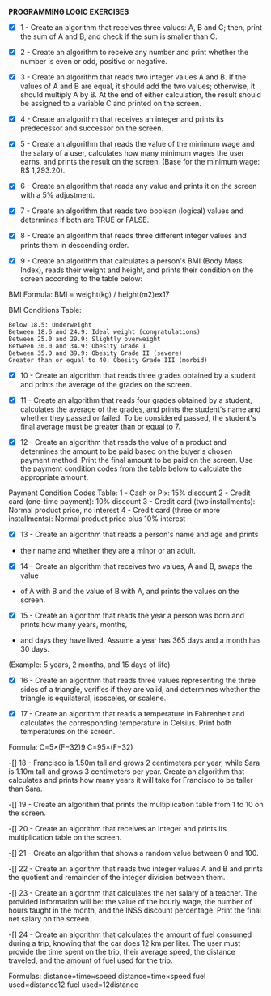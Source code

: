 __PROGRAMMING LOGIC EXERCISES__

- [x] 1 - Create an algorithm that receives three values: A, B and C; then, print the
sum of A and B, and check if the sum is smaller than C.

- [x] 2 - Create an algorithm to receive any number and print whether the number is even or odd, positive or negative.

- [x] 3 - Create an algorithm that reads two integer values A and B. If the values of A and B are equal, it should add the
two values; otherwise, it should multiply A by B. At the end of either calculation, the result should be assigned to a 
variable C and printed on the screen.

- [x] 4 - Create an algorithm that receives an integer and prints its predecessor and successor on the screen.

- [x] 5 - Create an algorithm that reads the value of the minimum wage and the salary of a user, calculates how many 
minimum wages the user earns, and prints the result on the screen. (Base for the minimum wage: R$ 1,293.20).

- [x] 6 - Create an algorithm that reads any value and prints it on the screen with a 5% adjustment.

- [x] 7 - Create an algorithm that reads two boolean (logical) values and determines if both are TRUE or FALSE.

- [x] 8 - Create an algorithm that reads three different integer values and prints them in descending order.

- [x] 9 - Create an algorithm that calculates a person's BMI (Body Mass Index), reads their weight and height, and prints 
their condition on the screen according to the table below:

BMI Formula:
BMI = weight(kg) / height(m2)ex17

BMI Conditions Table:

    Below 18.5: Underweight
    Between 18.6 and 24.9: Ideal weight (congratulations)
    Between 25.0 and 29.9: Slightly overweight
    Between 30.0 and 34.9: Obesity Grade I
    Between 35.0 and 39.9: Obesity Grade II (severe)
    Greater than or equal to 40: Obesity Grade III (morbid)

- [x] 10 - Create an algorithm that reads three grades obtained by a student and 
prints the average of the grades on the screen.

- [x] 11 - Create an algorithm that reads four grades obtained by a student, calculates the average of the grades, 
and prints the student's name and whether they passed or failed. To be considered passed,
the student's final average must be greater than or equal to 7.

- [x] 12 - Create an algorithm that reads the value of a product and determines the amount to 
be paid based on the buyer's chosen payment method. Print the final amount to be paid on the 
screen. Use the payment condition codes from the table below to calculate the appropriate amount.

Payment Condition Codes Table:
1 - Cash or Pix: 15% discount
2 - Credit card (one-time payment): 10% discount
3 - Credit card (two installments): Normal product price, no interest
4 - Credit card (three or more installments): Normal product price plus 10% interest

- [x] 13 - Create an algorithm that reads a person's name and age and prints 
- their name and whether they are a minor or an adult.

- [x] 14 - Create an algorithm that receives two values, A and B, swaps the value 
- of A with B and the value of B with A, and prints the values on the screen.

- [x] 15 - Create an algorithm that reads the year a person was born and prints how many years, months, 
- and days they have lived. Assume a year has 365 days and a month has 30 days.

(Example: 5 years, 2 months, and 15 days of life)

- [x] 16 - Create an algorithm that reads three values representing the three sides of a triangle, verifies if they are 
valid, and determines whether the triangle is equilateral, isosceles, or scalene.

-[x] 17 - Create an algorithm that reads a temperature in Fahrenheit and calculates the 
corresponding temperature in Celsius. Print both temperatures on the screen.

Formula:
C=5×(F−32)9
C=95×(F−32)

-[] 18 - Francisco is 1.50m tall and grows 2 centimeters per year, while Sara is 1.10m tall and grows 
3 centimeters per year. Create an algorithm that calculates and prints how many years 
it will take for Francisco to be taller than Sara.

-[] 19 - Create an algorithm that prints the multiplication table from 1 to 10 on the screen.

-[] 20 - Create an algorithm that receives an integer and prints its multiplication table on the screen.

-[] 21 - Create an algorithm that shows a random value between 0 and 100.

-[] 22 - Create an algorithm that reads two integer values A and B and 
prints the quotient and remainder of the integer division between them.

-[] 23 - Create an algorithm that calculates the net salary of a teacher. The provided 
information will be: the value of the hourly wage, the number of hours taught in the 
month, and the INSS discount percentage. Print the final net salary on the screen.

-[] 24 - Create an algorithm that calculates the amount of fuel consumed during a trip, 
knowing that the car does 12 km per liter. The user must provide the time spent on the trip, 
their average speed, the distance traveled, and the amount of fuel used for the trip.

Formulas:
distance=time×speed
distance=time×speed
fuel used=distance12
fuel used=12distance
